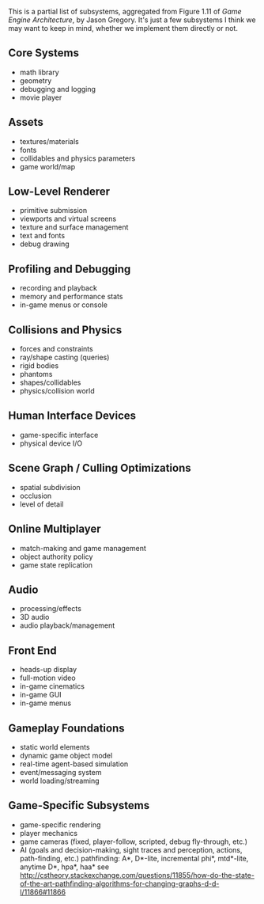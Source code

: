 This is a partial list of subsystems, aggregated from Figure 1.11 of
*Game Engine Architecture*, by Jason Gregory. It's just a few
subsystems I think we may want to keep in mind, whether we implement
them directly or not.

Core Systems
------------

* math library
* geometry
* debugging and logging
* movie player

Assets
------

* textures/materials
* fonts
* collidables and physics parameters
* game world/map

Low-Level Renderer
------------------

* primitive submission
* viewports and virtual screens
* texture and surface management
* text and fonts
* debug drawing

Profiling and Debugging
-----------------------

* recording and playback
* memory and performance stats
* in-game menus or console

Collisions and Physics
----------------------

* forces and constraints
* ray/shape casting (queries)
* rigid bodies
* phantoms
* shapes/collidables
* physics/collision world

Human Interface Devices
-----------------------

* game-specific interface
* physical device I/O

Scene Graph / Culling Optimizations
-----------------------------------

* spatial subdivision
* occlusion
* level of detail

Online Multiplayer
------------------

* match-making and game management
* object authority policy
* game state replication

Audio
-----

* processing/effects
* 3D audio
* audio playback/management

Front End
---------

* heads-up display
* full-motion video
* in-game cinematics
* in-game GUI
* in-game menus

Gameplay Foundations
--------------------

* static world elements
* dynamic game object model
* real-time agent-based simulation
* event/messaging system
* world loading/streaming

Game-Specific Subsystems
------------------------

* game-specific rendering
* player mechanics
* game cameras (fixed, player-follow, scripted, debug fly-through,
  etc.)
* AI (goals and decision-making, sight traces and perception, actions,
  path-finding, etc.)
    pathfinding: A*, D*-lite, incremental phi*, mtd*-lite, anytime D*, hpa*, haa*
    see http://cstheory.stackexchange.com/questions/11855/how-do-the-state-of-the-art-pathfinding-algorithms-for-changing-graphs-d-d-l/11866#11866
